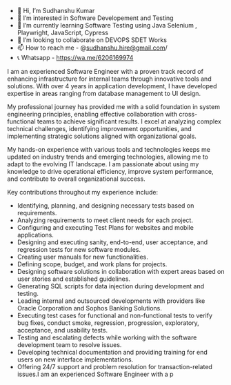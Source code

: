 - 👋 Hi, I’m Sudhanshu Kumar
- 👀 I’m interested in Software Developement and Testing
- 🌱 I’m currently learning Software Testing using Java Selenium , Playwright, JavaScript, Cypress
- 💞️ I’m looking to collaborate on DEVOPS SDET Works
- 📫 How to reach me - @sudhanshu.hire@gmail.com/
- 📞 Whatsapp - https://wa.me/6206169974


I am an experienced Software Engineer with a proven track record of enhancing infrastructure for internal teams through innovative tools and solutions. With over 4 years in application development, I have developed expertise in areas ranging from database management to UI design.

My professional journey has provided me with a solid foundation in system engineering principles, enabling effective collaboration with cross-functional teams to achieve significant results. I excel at analyzing complex technical challenges, identifying improvement opportunities, and implementing strategic solutions aligned with organizational goals.

My hands-on experience with various tools and technologies keeps me updated on industry trends and emerging technologies, allowing me to adapt to the evolving IT landscape. I am passionate about using my knowledge to drive operational efficiency, improve system performance, and contribute to overall organizational success.

Key contributions throughout my experience include:

- Identifying, planning, and designing necessary tests based on requirements.
- Analyzing requirements to meet client needs for each project.
- Configuring and executing Test Plans for websites and mobile applications.
- Designing and executing sanity, end-to-end, user acceptance, and regression tests for new software modules.
- Creating user manuals for new functionalities.
- Defining scope, budget, and work plans for projects.
- Designing software solutions in collaboration with expert areas based on user stories and established guidelines.
- Generating SQL scripts for data injection during development and testing.
- Leading internal and outsourced developments with providers like Oracle Corporation and Sophos Banking Solutions.
- Executing test cases for functional and non-functional tests to verify bug fixes, conduct smoke, regression, progression, exploratory, acceptance, and usability tests.
- Testing and escalating defects while working with the software development team to resolve issues.
- Developing technical documentation and providing training for end users on new interface implementations.
- Offering 24/7 support and problem resolution for transaction-related issues.I am an experienced Software Engineer with a p


<!---
SudhanshuProgrammer/SudhanshuProgrammer is a ✨ special ✨ repository because its `README.md` (this file) appears on your GitHub profile.
You can click the Preview link to take a look at your changes.
--->
